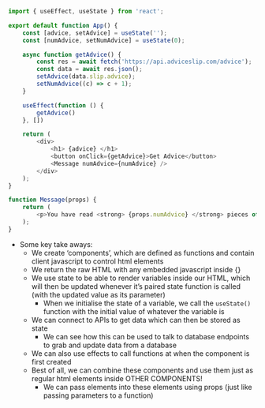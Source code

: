 ```js
import { useEffect, useState } from 'react';

export default function App() {
    const [advice, setAdvice] = useState('');
    const [numAdvice, setNumAdvice] = useState(0);

    async function getAdvice() {
        const res = await fetch('https://api.adviceslip.com/advice');
        const data = await res.json();
        setAdvice(data.slip.advice);
        setNumAdvice((c) => c + 1);
    }

    useEffect(function () {
        getAdvice()
    }, [])

    return (
        <div>
            <h1> {advice} </h1>
            <button onClick={getAdvice}>Get Advice</button>
            <Message numAdvice={numAdvice} />
        </div>
    );
}

function Message(props) {
    return (
        <p>You have read <strong> {props.numAdvice} </strong> pieces of advice </p>
    );
}
```

- Some key take aways:
	- We create ‘components’, which are defined as functions and contain client javascript to control html elements
	- We return the raw HTML with any embedded javascript inside {}
	- We use state to be able to render variables inside our HTML, which will then be updated whenever it’s paired state function is called (with the updated value as its parameter)
		- When we initialise the state of a variable, we call the `useState()` function with the initial value of whatever the variable is
	- We can connect to APIs to get data which can then be stored as state
		- We can see how this can be used to talk to database endpoints to grab and update data from a database
	- We can also use effects to call functions at when the component is first created
	- Best of all, we can combine these components and use them just as regular html elements inside OTHER COMPONENTS!
		- We can pass elements into these elements using props (just like passing parameters to a function)
